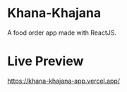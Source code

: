 # Khana-Khajana
A food order app made with ReactJS.
# Live Preview
https://khana-khajana-app.vercel.app/
